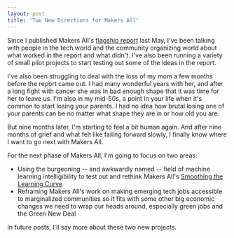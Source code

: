 ```yaml
---
layout: post
title: 'Two New Directions for Makers All'
---
```


Since I published Makers All's [flagship report](https://toolkit.makersall.org/) last May, I've been talking with people in the tech world and the community organizing world about what worked in the report and what didn't.  I've also been running a variety of small pilot projects to start testing out some of the ideas in the report.  

I've also been struggling to deal with the loss of my mom a few months before the report came out.  I had many wonderful years with her, and after a long fight with cancer she was in bad enough shape that it was time for her to leave us. I'm also in my mid-50s, a point in your life when it's common to start losing your parents. I had no idea how brutal losing one of your parents can be no matter what shape they are in or how old you are.

But nine months later, I'm starting to feel a bit human again.  And after nine months of grief and what felt like failing forward slowly, I finally know where I want to go next with Makers All.

For the next phase of Makers All, I'm going to focus on two areas: 
- Using the burgeoning -- and awkwardly named -- field of machine learning intelligibility to test out and rethink Makers All's [Smoothing the Learning Curve](https://toolkit.makersall.org/pages/30-smooth/00-index.html) 
- Reframing Makers All's work on making emerging tech jobs accessible to marginalized communities so it fits with some other big economic changes we need to wrap our heads around, especially green jobs and the Green New Deal 

In future posts, I'll say more about these two new projects.
